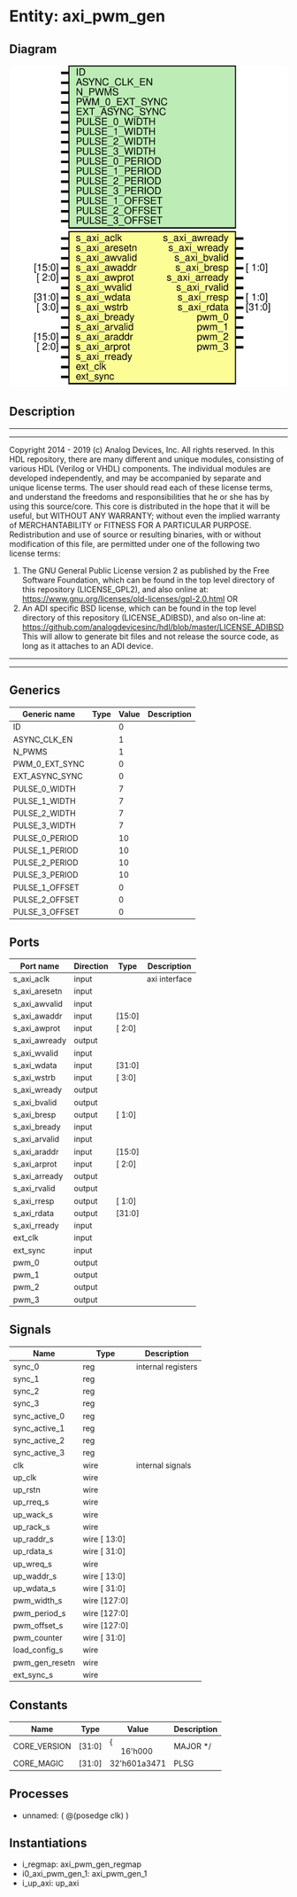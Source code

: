 # Entity: axi_pwm_gen

## Diagram

![Diagram](axi_pwm_gen.svg "Diagram")
## Description

***************************************************************************
 ***************************************************************************
 Copyright 2014 - 2019 (c) Analog Devices, Inc. All rights reserved.
 In this HDL repository, there are many different and unique modules, consisting
 of various HDL (Verilog or VHDL) components. The individual modules are
 developed independently, and may be accompanied by separate and unique license
 terms.
 The user should read each of these license terms, and understand the
 freedoms and responsibilities that he or she has by using this source/core.
 This core is distributed in the hope that it will be useful, but WITHOUT ANY
 WARRANTY; without even the implied warranty of MERCHANTABILITY or FITNESS FOR
 A PARTICULAR PURPOSE.
 Redistribution and use of source or resulting binaries, with or without modification
 of this file, are permitted under one of the following two license terms:
   1. The GNU General Public License version 2 as published by the
      Free Software Foundation, which can be found in the top level directory
      of this repository (LICENSE_GPL2), and also online at:
      <https://www.gnu.org/licenses/old-licenses/gpl-2.0.html>
 OR
   2. An ADI specific BSD license, which can be found in the top level directory
      of this repository (LICENSE_ADIBSD), and also on-line at:
      https://github.com/analogdevicesinc/hdl/blob/master/LICENSE_ADIBSD
      This will allow to generate bit files and not release the source code,
      as long as it attaches to an ADI device.
 ***************************************************************************
 ***************************************************************************
 
## Generics

| Generic name   | Type | Value | Description |
| -------------- | ---- | ----- | ----------- |
| ID             |      | 0     |             |
| ASYNC_CLK_EN   |      | 1     |             |
| N_PWMS         |      | 1     |             |
| PWM_0_EXT_SYNC |      | 0     |             |
| EXT_ASYNC_SYNC |      | 0     |             |
| PULSE_0_WIDTH  |      | 7     |             |
| PULSE_1_WIDTH  |      | 7     |             |
| PULSE_2_WIDTH  |      | 7     |             |
| PULSE_3_WIDTH  |      | 7     |             |
| PULSE_0_PERIOD |      | 10    |             |
| PULSE_1_PERIOD |      | 10    |             |
| PULSE_2_PERIOD |      | 10    |             |
| PULSE_3_PERIOD |      | 10    |             |
| PULSE_1_OFFSET |      | 0     |             |
| PULSE_2_OFFSET |      | 0     |             |
| PULSE_3_OFFSET |      | 0     |             |
## Ports

| Port name     | Direction | Type   | Description   |
| ------------- | --------- | ------ | ------------- |
| s_axi_aclk    | input     |        | axi interface |
| s_axi_aresetn | input     |        |               |
| s_axi_awvalid | input     |        |               |
| s_axi_awaddr  | input     | [15:0] |               |
| s_axi_awprot  | input     | [ 2:0] |               |
| s_axi_awready | output    |        |               |
| s_axi_wvalid  | input     |        |               |
| s_axi_wdata   | input     | [31:0] |               |
| s_axi_wstrb   | input     | [ 3:0] |               |
| s_axi_wready  | output    |        |               |
| s_axi_bvalid  | output    |        |               |
| s_axi_bresp   | output    | [ 1:0] |               |
| s_axi_bready  | input     |        |               |
| s_axi_arvalid | input     |        |               |
| s_axi_araddr  | input     | [15:0] |               |
| s_axi_arprot  | input     | [ 2:0] |               |
| s_axi_arready | output    |        |               |
| s_axi_rvalid  | output    |        |               |
| s_axi_rresp   | output    | [ 1:0] |               |
| s_axi_rdata   | output    | [31:0] |               |
| s_axi_rready  | input     |        |               |
| ext_clk       | input     |        |               |
| ext_sync      | input     |        |               |
| pwm_0         | output    |        |               |
| pwm_1         | output    |        |               |
| pwm_2         | output    |        |               |
| pwm_3         | output    |        |               |
## Signals

| Name           | Type         | Description         |
| -------------- | ------------ | ------------------- |
| sync_0         | reg          | internal registers  |
| sync_1         | reg          |                     |
| sync_2         | reg          |                     |
| sync_3         | reg          |                     |
| sync_active_0  | reg          |                     |
| sync_active_1  | reg          |                     |
| sync_active_2  | reg          |                     |
| sync_active_3  | reg          |                     |
| clk            | wire         | internal signals    |
| up_clk         | wire         |                     |
| up_rstn        | wire         |                     |
| up_rreq_s      | wire         |                     |
| up_wack_s      | wire         |                     |
| up_rack_s      | wire         |                     |
| up_raddr_s     | wire [ 13:0] |                     |
| up_rdata_s     | wire [ 31:0] |                     |
| up_wreq_s      | wire         |                     |
| up_waddr_s     | wire [ 13:0] |                     |
| up_wdata_s     | wire [ 31:0] |                     |
| pwm_width_s    | wire [127:0] |                     |
| pwm_period_s   | wire [127:0] |                     |
| pwm_offset_s   | wire [127:0] |                     |
| pwm_counter    | wire [ 31:0] |                     |
| load_config_s  | wire         |                     |
| pwm_gen_resetn | wire         |                     |
| ext_sync_s     | wire         |                     |
## Constants

| Name         | Type   | Value                                        | Description |
| ------------ | ------ | -------------------------------------------- | ----------- |
| CORE_VERSION | [31:0] | {<br><span style="padding-left:20px">16'h000 | MAJOR */    |
| CORE_MAGIC   | [31:0] | 32'h601a3471                                 | PLSG        |
## Processes
- unnamed: ( @(posedge clk) )
## Instantiations

- i_regmap: axi_pwm_gen_regmap
- i0_axi_pwm_gen_1: axi_pwm_gen_1
- i_up_axi: up_axi
